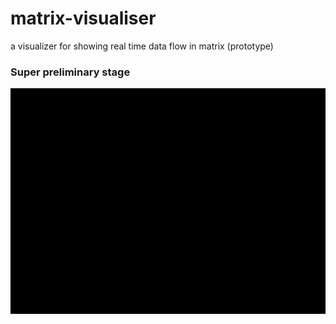 # matrix-visualiser
a visualizer for showing real time data flow in matrix (prototype)

### Super preliminary stage
![](./screenshot.gif)